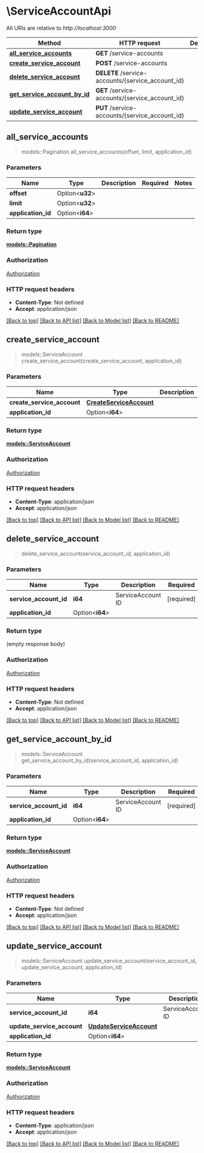 # \ServiceAccountApi

All URIs are relative to *http://localhost:3000*

Method | HTTP request | Description
------------- | ------------- | -------------
[**all_service_accounts**](ServiceAccountApi.md#all_service_accounts) | **GET** /service-accounts | 
[**create_service_account**](ServiceAccountApi.md#create_service_account) | **POST** /service-accounts | 
[**delete_service_account**](ServiceAccountApi.md#delete_service_account) | **DELETE** /service-accounts/{service_account_id} | 
[**get_service_account_by_id**](ServiceAccountApi.md#get_service_account_by_id) | **GET** /service-accounts/{service_account_id} | 
[**update_service_account**](ServiceAccountApi.md#update_service_account) | **PUT** /service-accounts/{service_account_id} | 



## all_service_accounts

> models::Pagination all_service_accounts(offset, limit, application_id)


### Parameters


Name | Type | Description  | Required | Notes
------------- | ------------- | ------------- | ------------- | -------------
**offset** | Option<**u32**> |  |  |
**limit** | Option<**u32**> |  |  |
**application_id** | Option<**i64**> |  |  |

### Return type

[**models::Pagination**](Pagination.md)

### Authorization

[Authorization](../README.md#Authorization)

### HTTP request headers

- **Content-Type**: Not defined
- **Accept**: application/json

[[Back to top]](#) [[Back to API list]](../README.md#documentation-for-api-endpoints) [[Back to Model list]](../README.md#documentation-for-models) [[Back to README]](../README.md)


## create_service_account

> models::ServiceAccount create_service_account(create_service_account, application_id)


### Parameters


Name | Type | Description  | Required | Notes
------------- | ------------- | ------------- | ------------- | -------------
**create_service_account** | [**CreateServiceAccount**](CreateServiceAccount.md) |  | [required] |
**application_id** | Option<**i64**> |  |  |

### Return type

[**models::ServiceAccount**](ServiceAccount.md)

### Authorization

[Authorization](../README.md#Authorization)

### HTTP request headers

- **Content-Type**: application/json
- **Accept**: application/json

[[Back to top]](#) [[Back to API list]](../README.md#documentation-for-api-endpoints) [[Back to Model list]](../README.md#documentation-for-models) [[Back to README]](../README.md)


## delete_service_account

> delete_service_account(service_account_id, application_id)


### Parameters


Name | Type | Description  | Required | Notes
------------- | ------------- | ------------- | ------------- | -------------
**service_account_id** | **i64** | ServiceAccount ID | [required] |
**application_id** | Option<**i64**> |  |  |

### Return type

 (empty response body)

### Authorization

[Authorization](../README.md#Authorization)

### HTTP request headers

- **Content-Type**: Not defined
- **Accept**: application/json

[[Back to top]](#) [[Back to API list]](../README.md#documentation-for-api-endpoints) [[Back to Model list]](../README.md#documentation-for-models) [[Back to README]](../README.md)


## get_service_account_by_id

> models::ServiceAccount get_service_account_by_id(service_account_id, application_id)


### Parameters


Name | Type | Description  | Required | Notes
------------- | ------------- | ------------- | ------------- | -------------
**service_account_id** | **i64** | ServiceAccount ID | [required] |
**application_id** | Option<**i64**> |  |  |

### Return type

[**models::ServiceAccount**](ServiceAccount.md)

### Authorization

[Authorization](../README.md#Authorization)

### HTTP request headers

- **Content-Type**: Not defined
- **Accept**: application/json

[[Back to top]](#) [[Back to API list]](../README.md#documentation-for-api-endpoints) [[Back to Model list]](../README.md#documentation-for-models) [[Back to README]](../README.md)


## update_service_account

> models::ServiceAccount update_service_account(service_account_id, update_service_account, application_id)


### Parameters


Name | Type | Description  | Required | Notes
------------- | ------------- | ------------- | ------------- | -------------
**service_account_id** | **i64** | ServiceAccount ID | [required] |
**update_service_account** | [**UpdateServiceAccount**](UpdateServiceAccount.md) |  | [required] |
**application_id** | Option<**i64**> |  |  |

### Return type

[**models::ServiceAccount**](ServiceAccount.md)

### Authorization

[Authorization](../README.md#Authorization)

### HTTP request headers

- **Content-Type**: application/json
- **Accept**: application/json

[[Back to top]](#) [[Back to API list]](../README.md#documentation-for-api-endpoints) [[Back to Model list]](../README.md#documentation-for-models) [[Back to README]](../README.md)

